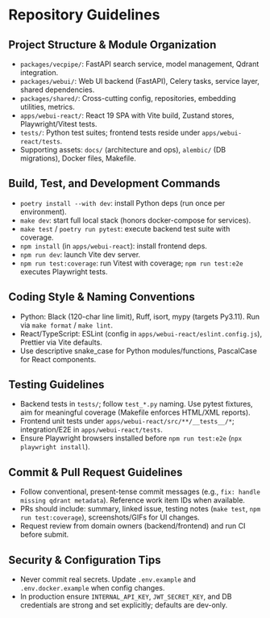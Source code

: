 # Repository Guidelines

## Project Structure & Module Organization
- `packages/vecpipe/`: FastAPI search service, model management, Qdrant integration.
- `packages/webui/`: Web UI backend (FastAPI), Celery tasks, service layer, shared dependencies.
- `packages/shared/`: Cross-cutting config, repositories, embedding utilities, metrics.
- `apps/webui-react/`: React 19 SPA with Vite build, Zustand stores, Playwright/Vitest tests.
- `tests/`: Python test suites; frontend tests reside under `apps/webui-react/tests`.
- Supporting assets: `docs/` (architecture and ops), `alembic/` (DB migrations), Docker files, Makefile.

## Build, Test, and Development Commands
- `poetry install --with dev`: install Python deps (run once per environment).
- `make dev`: start full local stack (honors docker-compose for services).
- `make test` / `poetry run pytest`: execute backend test suite with coverage.
- `npm install` (in `apps/webui-react`): install frontend deps.
- `npm run dev`: launch Vite dev server.
- `npm run test:coverage`: run Vitest with coverage; `npm run test:e2e` executes Playwright tests.

## Coding Style & Naming Conventions
- Python: Black (120-char line limit), Ruff, isort, mypy (targets Py3.11). Run via `make format` / `make lint`.
- React/TypeScript: ESLint (config in `apps/webui-react/eslint.config.js`), Prettier via Vite defaults.
- Use descriptive snake_case for Python modules/functions, PascalCase for React components.

## Testing Guidelines
- Backend tests in `tests/`; follow `test_*.py` naming. Use pytest fixtures, aim for meaningful coverage (Makefile enforces HTML/XML reports).
- Frontend unit tests under `apps/webui-react/src/**/__tests__/*`; integration/E2E in `apps/webui-react/tests`.
- Ensure Playwright browsers installed before `npm run test:e2e` (`npx playwright install`).

## Commit & Pull Request Guidelines
- Follow conventional, present-tense commit messages (e.g., `fix: handle missing qdrant metadata`). Reference work item IDs when available.
- PRs should include: summary, linked issue, testing notes (`make test`, `npm run test:coverage`), screenshots/GIFs for UI changes.
- Request review from domain owners (backend/frontend) and run CI before submit.

## Security & Configuration Tips
- Never commit real secrets. Update `.env.example` and `.env.docker.example` when config changes.
- In production ensure `INTERNAL_API_KEY`, `JWT_SECRET_KEY`, and DB credentials are strong and set explicitly; defaults are dev-only.
